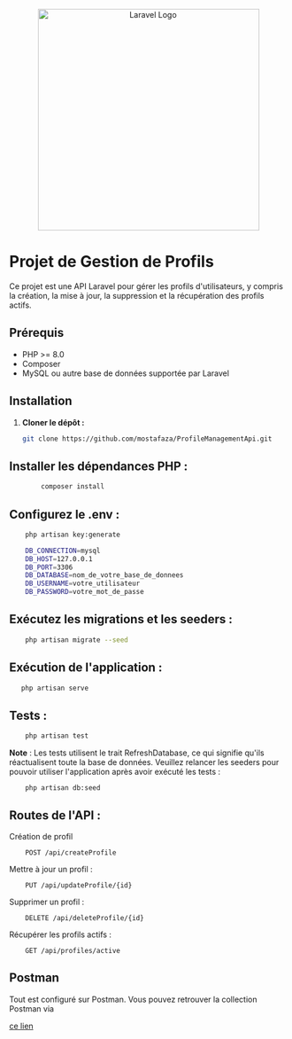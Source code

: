 <p align="center"><a href="https://laravel.com" target="_blank"><img src="https://raw.githubusercontent.com/laravel/art/master/logo-lockup/5%20SVG/2%20CMYK/1%20Full%20Color/laravel-logolockup-cmyk-red.svg" width="400" alt="Laravel Logo"></a></p>

# Projet de Gestion de Profils

Ce projet est une API Laravel pour gérer les profils d'utilisateurs, y compris la création, la mise à jour, la suppression et la récupération des profils actifs.

## Prérequis

- PHP >= 8.0
- Composer
- MySQL ou autre base de données supportée par Laravel

## Installation

1. **Cloner le dépôt :**

   ```bash
   git clone https://github.com/mostafaza/ProfileManagementApi.git

## Installer les dépendances PHP :

```bash
        composer install
```


## Configurez le .env :

```bash
    php artisan key:generate
```
```bash
    DB_CONNECTION=mysql
    DB_HOST=127.0.0.1
    DB_PORT=3306
    DB_DATABASE=nom_de_votre_base_de_donnees
    DB_USERNAME=votre_utilisateur
    DB_PASSWORD=votre_mot_de_passe
```

## Exécutez les migrations et les seeders :

```bash
    php artisan migrate --seed
```

## Exécution de l'application :

```bash
   php artisan serve
```


## Tests :

```bash
    php artisan test
```

<b>Note</b> : Les tests utilisent le trait RefreshDatabase, ce qui signifie qu'ils réactualisent toute la base de données. Veuillez relancer les seeders pour pouvoir utiliser l'application après avoir exécuté les tests :

```
    php artisan db:seed
```

## Routes de l'API :

Création de profil

```
    POST /api/createProfile
```

Mettre à jour un profil :

```
    PUT /api/updateProfile/{id}
```

Supprimer un profil :

```
    DELETE /api/deleteProfile/{id}
```

Récupérer les profils actifs :

```
    GET /api/profiles/active
```
## Postman

Tout est configuré sur Postman. Vous pouvez retrouver la collection Postman via

<a href="https://test-entretien-bouhou-mostafa.postman.co/workspace/Test-entretien-Bouhou-Mostafa-W~e35025ca-48a8-4b9d-8b9e-084cc409ac39/collection/36187956-00bf36bb-67b1-458c-bc84-5099449e427c">ce lien</a>



